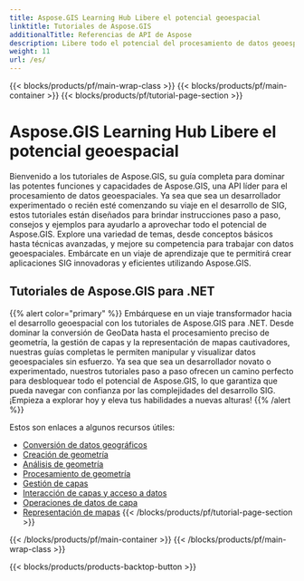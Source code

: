```yaml
---
title: Aspose.GIS Learning Hub Libere el potencial geoespacial
linktitle: Tutoriales de Aspose.GIS
additionalTitle: Referencias de API de Aspose
description: Libere todo el potencial del procesamiento de datos geoespaciales con Aspose.GIS. Sumérjase en nuestros tutoriales para obtener orientación paso a paso y conocimientos de expertos.
weight: 11
url: /es/
---
```


{{< blocks/products/pf/main-wrap-class >}}
{{< blocks/products/pf/main-container >}}
{{< blocks/products/pf/tutorial-page-section >}}

# Aspose.GIS Learning Hub Libere el potencial geoespacial


Bienvenido a los tutoriales de Aspose.GIS, su guía completa para dominar las potentes funciones y capacidades de Aspose.GIS, una API líder para el procesamiento de datos geoespaciales. Ya sea que sea un desarrollador experimentado o recién esté comenzando su viaje en el desarrollo de SIG, estos tutoriales están diseñados para brindar instrucciones paso a paso, consejos y ejemplos para ayudarlo a aprovechar todo el potencial de Aspose.GIS. Explore una variedad de temas, desde conceptos básicos hasta técnicas avanzadas, y mejore su competencia para trabajar con datos geoespaciales. Embárcate en un viaje de aprendizaje que te permitirá crear aplicaciones SIG innovadoras y eficientes utilizando Aspose.GIS.

## Tutoriales de Aspose.GIS para .NET
{{% alert color="primary" %}}
Embárquese en un viaje transformador hacia el desarrollo geoespacial con los tutoriales de Aspose.GIS para .NET. Desde dominar la conversión de GeoData hasta el procesamiento preciso de geometría, la gestión de capas y la representación de mapas cautivadores, nuestras guías completas le permiten manipular y visualizar datos geoespaciales sin esfuerzo. Ya sea que sea un desarrollador novato o experimentado, nuestros tutoriales paso a paso ofrecen un camino perfecto para desbloquear todo el potencial de Aspose.GIS, lo que garantiza que pueda navegar con confianza por las complejidades del desarrollo SIG. ¡Empieza a explorar hoy y eleva tus habilidades a nuevas alturas!
{{% /alert %}}

Estos son enlaces a algunos recursos útiles:
 
- [Conversión de datos geográficos](./net/geo-data-conversion/)
- [Creación de geometría](./net/geometry-creation/)
- [Análisis de geometría](./net/geometry-analysis/)
- [Procesamiento de geometría](./net/geometry-processing/)
- [Gestión de capas](./net/layer-management/)
- [Interacción de capas y acceso a datos](./net/layer-interaction-and-data-access/)
- [Operaciones de datos de capa](./net/layer-data-operations/)
- [Representación de mapas](./net/map-rendering/)
{{< /blocks/products/pf/tutorial-page-section >}}

{{< /blocks/products/pf/main-container >}}
{{< /blocks/products/pf/main-wrap-class >}}

{{< blocks/products/products-backtop-button >}}
